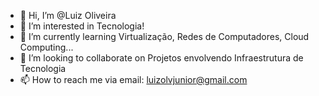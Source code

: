 - 👋 Hi, I’m @Luiz Oliveira
- 👀 I’m interested in Tecnologia!
- 🌱 I’m currently learning Virtualização, Redes de Computadores, Cloud Computing...
- 💞️ I’m looking to collaborate on Projetos envolvendo Infraestrutura de Tecnologia
- 📫 How to reach me via email: luizolvjunior@gmail.com

<!---
LuizolvJunior/LuizolvJunior is a ✨ special ✨ repository because its `README.md` (this file) appears on your GitHub profile.
You can click the Preview link to take a look at your changes.
--->
